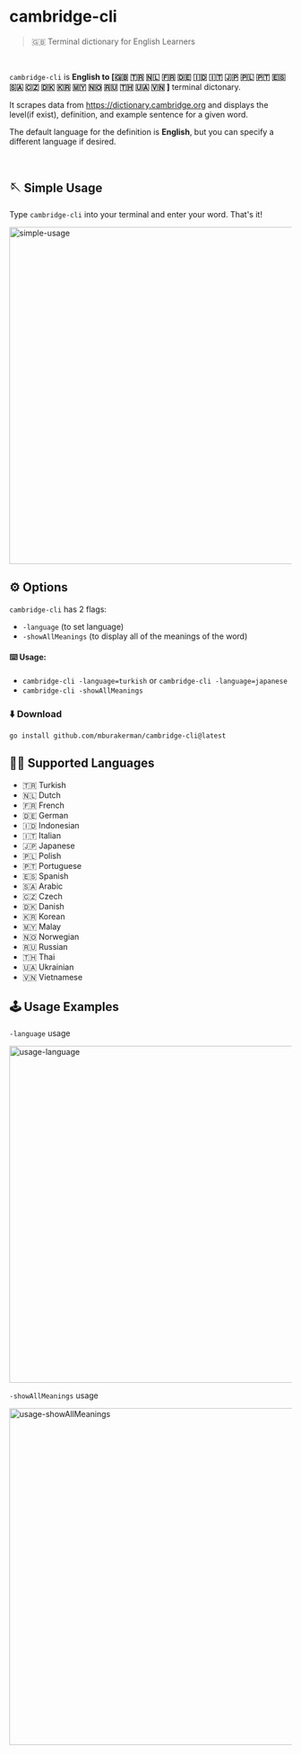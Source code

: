 # cambridge-cli

> 🇬🇧 Terminal dictionary for English Learners

<br />

`cambridge-cli` is **English to [🇬🇧 🇹🇷 🇳🇱 🇫🇷 🇩🇪 🇮🇩 🇮🇹 🇯🇵 🇵🇱 🇵🇹 🇪🇸 🇸🇦 🇨🇿 🇩🇰 🇰🇷 🇲🇾 🇳🇴 🇷🇺 🇹🇭 🇺🇦 🇻🇳 ]** terminal dictonary.

It scrapes data from https://dictionary.cambridge.org and displays the level(if exist), definition, and example sentence for a given word.

The default language for the definition is **English**, but you can specify a different language if desired.

<br />

## 🪡 Simple Usage

Type `cambridge-cli` into your terminal and enter your word. That's it!

<img src="https://user-images.githubusercontent.com/17620102/209534443-96b33937-a20c-4f9e-be24-9279cd6e1629.gif" width="600px" alt="simple-usage">

## ⚙️ Options

`cambridge-cli` has 2 flags:

- `-language` (to set language)
- `-showAllMeanings` (to display all of the meanings of the word)

#### ⌨️ Usage:

- `cambridge-cli -language=turkish` or `cambridge-cli -language=japanese`
- `cambridge-cli -showAllMeanings`

### ⬇️ Download

`go install github.com/mburakerman/cambridge-cli@latest`

## 💪🏼 Supported Languages

- 🇹🇷 Turkish
- 🇳🇱 Dutch
- 🇫🇷 French
- 🇩🇪 German
- 🇮🇩 Indonesian
- 🇮🇹 Italian
- 🇯🇵 Japanese
- 🇵🇱 Polish
- 🇵🇹 Portuguese
- 🇪🇸 Spanish
- 🇸🇦 Arabic
- 🇨🇿 Czech
- 🇩🇰 Danish
- 🇰🇷 Korean
- 🇲🇾 Malay
- 🇳🇴 Norwegian
- 🇷🇺 Russian
- 🇹🇭 Thai
- 🇺🇦 Ukrainian
- 🇻🇳 Vietnamese

## 🕹️ Usage Examples

`-language` usage

<img src="https://user-images.githubusercontent.com/17620102/209534556-2addcabe-f317-4b1d-91ee-bf52cbf1aad1.gif" width="600px" loading="lazy"  alt="usage-language">

`-showAllMeanings` usage

<img src="https://user-images.githubusercontent.com/17620102/209534599-0e5c97cf-1f77-4ac2-b5e0-763bebf36698.gif" width="600px" loading="lazy" alt="usage-showAllMeanings">
